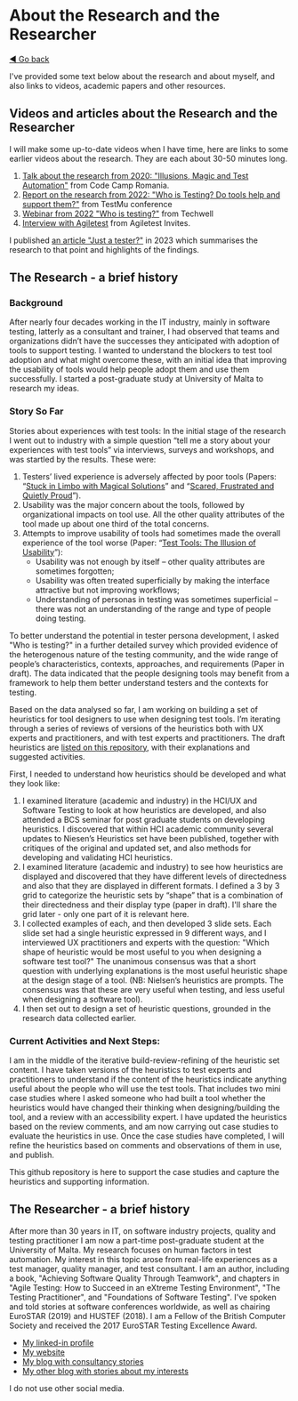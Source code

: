 # About the Research and the Researcher
[◄ Go back](README.md)

I've provided some text below about the research and about myself, and also links to videos, academic papers and other resources.

## Videos and articles about the Research and the Researcher
I will make some up-to-date videos when I have time, here are links to some earlier videos about the research. They are each about 30-50 minutes long.

1. [Talk about the research from 2020: "Illusions, Magic and Test Automation"](https://www.youtube.com/watch?v=EAEG3CzZzVY) from Code Camp Romania.
2. [Report on the research from 2022: "Who is Testing? Do tools help and support them?"](https://www.youtube.com/watch?v=JhmZpnZO_ys) from TestMu conference
3. [Webinar from 2022 "Who is testing?"](https://www.bigmarker.com/techwell-corporation/Who-Is-Testing-A-Reflection-Part-Way-Through-Data-Analysis) from Techwell
4. [Interview with Agiletest](https://www.youtube.com/watch?v=0fZlOqjmZqQ) from Agiletest Invites.

I published [an article "Just a tester?"](https://www.womenwhotest.com/2023/04/14/just-a-tester-a-report-part-way-through-data/) in 2023 which summarises the research to that point and highlights of the findings.

## The Research - a brief history
###	Background
After nearly four decades working in the IT industry, mainly in software testing, latterly as a consultant and trainer, I had observed that teams and organizations didn’t have the successes they anticipated with adoption of tools to support testing. I wanted to understand the blockers to test tool adoption and what might overcome these, with an initial idea that improving the usability of tools would help people adopt them and use them successfully. I started a post-graduate study at University of Malta to research my ideas. 

###	Story So Far
Stories about experiences with test tools: In the initial stage of the research I went out to industry with a simple question “tell me a story about your experiences with test tools” via interviews, surveys and workshops, and was startled by the results. These were:
1.	Testers’ lived experience is adversely affected by poor tools (Papers: “[Stuck in Limbo with Magical Solutions](https://www.scitepress.org/Link.aspx?doi=10.5220/0009091801950202)” and “[Scared, Frustrated and Quietly Proud](https://dl.acm.org/doi/abs/10.1145/3452853.3452872)”).
2.	Usability was the major concern about the tools, followed by organizational impacts on tool use. All the other quality attributes of the tool made up about one third of the total concerns.
3.	Attempts to improve usability of tools had sometimes made the overall experience of the tool worse (Paper: “[Test Tools: The Illusion of Usability](https://ieeexplore.ieee.org/abstract/document/9155938)”):
    -	Usability was not enough by itself – other quality attributes are sometimes forgotten;
    -	Usability was often treated superficially by making the interface attractive but not improving workflows;
    -	Understanding of personas in testing was sometimes superficial – there was not an understanding of the range and type of people doing testing.

To better understand the potential in tester persona development, I asked "Who is testing?" in a further detailed survey which provided evidence of the heterogenous nature of the testing community, and the wide range of people’s characteristics, contexts, approaches, and requirements (Paper in draft). The data indicated that the people designing tools may benefit from a framework to help them better understand testers and the contexts for testing.

Based on the data analysed so far, I am working on building a set of heuristics for tool designers to use when designing test tools. I’m iterating through a series of reviews of versions of the heuristics both with UX experts and practitioners, and with test experts and practitioners. The draft heuristics are [listed on this repository](README.md), with their explanations and suggested activities.

First, I needed to understand how heuristics should be developed and what they look like:
1.	I examined literature (academic and industry) in the HCI/UX and Software Testing to look at how heuristics are developed, and also attended a BCS seminar for post graduate students on developing heuristics. I discovered that within HCI academic community several updates to Niesen’s Heuristics set have been published, together with critiques of the original and updated set, and also methods for developing and validating HCI heuristics.
2.	I examined literature (academic and industry) to see how heuristics are displayed and discovered that they have different levels of directedness and also that they are displayed in different formats. I defined a 3 by 3 grid to categorize the heuristic sets by “shape” that is a combination of their directedness and their display type (paper in draft). I'll share the grid later - only one part of it is relevant here.
3.	I collected examples of each, and then developed 3 slide sets. Each slide set had a single heuristic expressed in 9 different ways, and I interviewed UX practitioners and experts with the question: "Which shape of heuristic would be most useful to you when designing a software test tool?" The unanimous consensus was that a short question with underlying explanations is the most useful heuristic shape at the design stage of a tool. (NB: Nielsen’s heuristics are prompts. The consensus was that these are very useful when testing, and less useful when designing a software tool).
5.	I then set out to design a set of heuristic questions, grounded in the research data collected earlier.

### Current Activities and Next Steps:
I am in the middle of the iterative build-review-refining of the heuristic set content.
I have taken versions of the heuristics to test experts and practitioners to understand if the content of the heuristics indicate anything useful about the people who will use the test tools. That includes two mini case studies where I asked someone who had built a tool whether the heuristics would have changed their thinking when designing/building the tool, and a review with an accessibility expert.
I have updated the heuristics based on the review comments, and am now carrying out case studies to evaluate the heuristics in use.
Once the case studies have completed, I will refine the heuristics based on comments and observations of them in use, and publish.

This github repository is here to support the case studies and capture the heuristics and supporting information.

## The Researcher - a brief history

After more than 30 years in IT, on software industry projects, quality and testing practitioner I am now a part-time post-graduate student at the University of Malta. My research focuses on human factors in test automation. My interest in this topic arose from real-life experiences as a test manager, quality manager, and test consultant. I am an author, including a book, "Achieving Software Quality Through Teamwork", and chapters in "Agile Testing: How to Succeed in an eXtreme Testing Environment", "The Testing Practitioner", and "Foundations of Software Testing". I've spoken and told stories at software conferences worldwide, as well as chairing EuroSTAR (2019) and HUSTEF (2018). I am a Fellow of the British Computer Society and received the 2017 EuroSTAR Testing Excellence Award.

- [My linked-in profile](https://www.linkedin.com/in/isabelevans/)
- [My website](https://isabelevansuk.wordpress.com/)
- [My blog with consultancy stories](https://isabelevansconsultancy.wordpress.com/)
- [My other blog with stories about my interests](https://isabelevanswriting.wordpress.com/)

I do not use other social media. 
